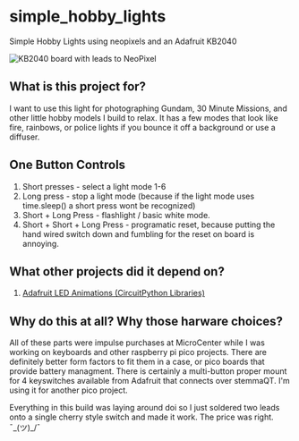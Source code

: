 # simple_hobby_lights
Simple Hobby Lights using neopixels and an Adafruit KB2040

![KB2040 board with leads to NeoPixel](https://user-images.githubusercontent.com/8044076/238046868-b1e72645-3f78-4310-a9cd-e24007bc67ed.jpg)

## What is this project for?
I want to use this light for photographing Gundam, 30 Minute Missions, and other little hobby models I build to relax. 
It has a few modes that look like fire, rainbows, or police lights if you bounce it off a background or use a diffuser.

## One Button Controls
1. Short presses - select a light mode 1-6
3. Long press - stop a light mode (because if the light mode uses time.sleep() a short press wont be recognized)
4. Short + Long Press - flashlight / basic white mode. 
5. Short + Short + Long Press - programatic reset, because putting the hand wired switch down and fumbling for the reset on board is annoying.

## What other projects did it depend on?
1. [Adafruit LED Animations (CircuitPython Libraries)](https://github.com/adafruit/Adafruit_CircuitPython_LED_Animation/tree/main)

## Why do this at all? Why those harware choices?
All of these parts were impulse purchases at MicroCenter while I was working on keyboards and other raspberry pi pico projects. 
There are definitely better form factors to fit them in a case, or pico boards that provide battery managment.
There is certainly a multi-button proper mount for 4 keyswitches available from Adafruit that connects over stemmaQT. I'm using it for another pico project. 

Everything in this build was laying around doi
so I just soldered two leads onto a single cherry style switch and made it work.
The price was right. 
¯\_(ツ)_/¯
